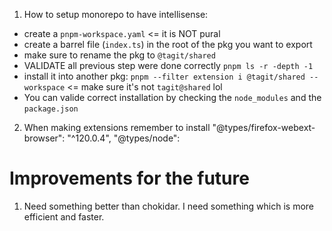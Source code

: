 1. How to setup monorepo to have intellisense:
- create a `pnpm-workspace.yaml` <= it is NOT pural
- create a barrel file (`index.ts`) in the root of the pkg you want to export
- make sure to rename the pkg to `@tagit/shared` 
- VALIDATE all previous step were done correctly `pnpm ls -r -depth -1`
- install it into another pkg: `pnpm --filter extension i @tagit/shared --workspace` <= make sure it's not `tagit@shared` lol
- You can valide correct installation by checking the `node_modules` and the `package.json`

2. When making extensions remember to install
"@types/firefox-webext-browser": "^120.0.4",
"@types/node": 


# Improvements for the future
1. Need something better than chokidar. I need something which is more efficient and faster.